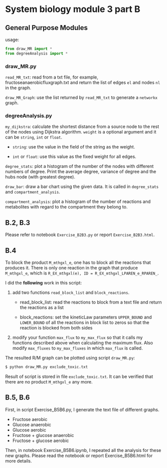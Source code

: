 # System biology module 3 part B

## General Purpose Modules

usage:

```python
from draw_MR import *
from degreeAnalysis import *
```

### draw_MR.py

`read_MR_txt`: read from a txt file, for example, fructoseanaerobicfluxgraph.txt
and return the list of edges `el` and nodes `nl` in the graph.

`draw_MR_Graph`: use the list returned by `read_MR_txt` to generate a `networkx`
graph.

### degreeAnalysis.py

`my_dijkstra`: calculate the shortest distance from a source node to the rest of
the nodes using Dijkstra algorithm. `weight` is a optional argument and it can
be `string`, `int` or `float`.

- `string`: use the value in the field of the string as the weight.

- `int` or `float`: use this value as the fixed weight for all edges.

`degree_stats`: plot a histogram of the number of the nodes with different numbers
of degree. Print the average degree, variance of degree and the hubs node (with
greatest degree).

`draw_bar`: draw a bar chart using the given data. It is called  in `degree_stats`
and `compartment_analysis`.

`compartment_analysis`: plot a histogram of the number of reactions and metabolites
with regard to the compartment they belong to.

## B.2, B.3

Please refer to notebook `Exercise_B2B3.py` or report `Exercise_B2B3.html`.

## B.4

To block the product `M_mthgxl_e`, one has to block all the reactions that produces
it. There is only one reaction in the graph that produce `M_mthgxl_e`, which is
`R_EX_mthgxl(e), ID = R_EX_mthgxl_LPAREN_e_RPAREN_`.

I did the **following** work in this script:

1. add two functions `read_block_list` and `block_reactions`.

    - read_block_list: read the reactions to block from a text file and return the
      reactions as a list

    - block_reactions: set the kineticLaw parameters `UPPER_BOUND` and `LOWER_BOUND`
      of all the reactions in block list to zeros so that the reaction is blocked
      from both sides

2. modify your function `max_flux` to `my_max_flux` so that it calls my functions
described above when calculating the maximum flux. Also modify `max_fluxes` to
`my_max_fluxes` in which `max_flux` is called.

The resulted R/M graph can be plotted using script `draw_MR.py`:

```bash
$ python draw_MR.py exclude_toxic.txt
```

Result of script is stored in file `exclude_toxic.txt`. It can be verified that
there are no product `M_mthgxl_e` any more.

## B.5, B.6

First, in script Exercise_B5B6.py, I generate the text file of different graphs.

- Fructose aerobic
- Glucose anaerobic
- Glucose aerobic
- Fructose + glucose anaerobic
- Fructose + glucose aerobic

Then, in notebook Exercise_B5B6.ipynb, I repeated all the analysis for these new
graphs. Please read the notebook or report Exercise_B5B6.html for more details.
